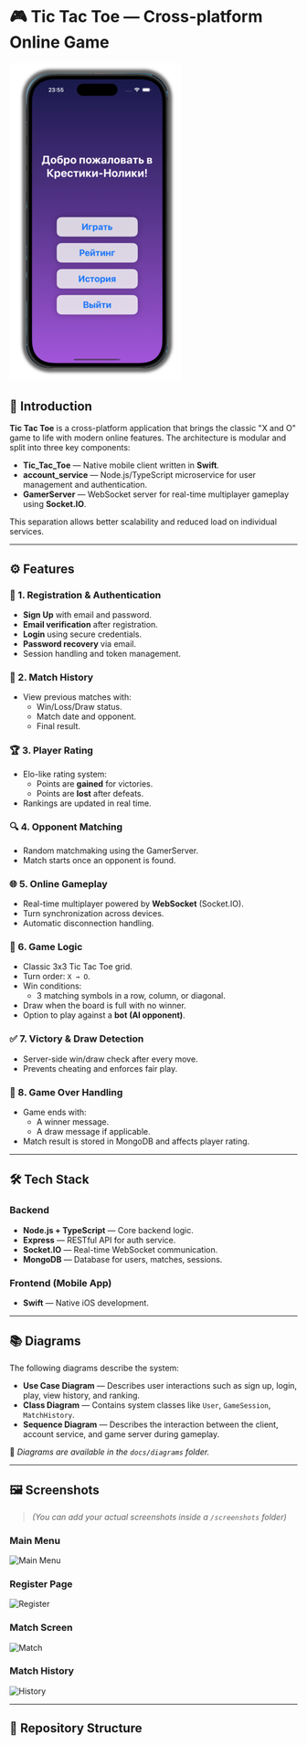 # 🎮 Tic Tac Toe — Cross-platform Online Game


<img src="./images/menu.png" alt="Main Menu" width="300" />

## 🧩 Introduction

**Tic Tac Toe** is a cross-platform application that brings the classic "X and O" game to life with modern online features. The architecture is modular and split into three key components:

- **Tic_Tac_Toe** — Native mobile client written in **Swift**.
- **account_service** — Node.js/TypeScript microservice for user management and authentication.
- **GamerServer** — WebSocket server for real-time multiplayer gameplay using **Socket.IO**.

This separation allows better scalability and reduced load on individual services.

---

## ⚙️ Features

### 🔐 1. Registration & Authentication

- **Sign Up** with email and password.
- **Email verification** after registration.
- **Login** using secure credentials.
- **Password recovery** via email.
- Session handling and token management.

### 📜 2. Match History

- View previous matches with:
  - Win/Loss/Draw status.
  - Match date and opponent.
  - Final result.

### 🏆 3. Player Rating

- Elo-like rating system:
  - Points are **gained** for victories.
  - Points are **lost** after defeats.
- Rankings are updated in real time.

### 🔍 4. Opponent Matching

- Random matchmaking using the GamerServer.
- Match starts once an opponent is found.

### 🌐 5. Online Gameplay

- Real-time multiplayer powered by **WebSocket** (Socket.IO).
- Turn synchronization across devices.
- Automatic disconnection handling.

### 🎯 6. Game Logic

- Classic 3x3 Tic Tac Toe grid.
- Turn order: `X → O`.
- Win conditions:
  - 3 matching symbols in a row, column, or diagonal.
- Draw when the board is full with no winner.
- Option to play against a **bot (AI opponent)**.

### ✅ 7. Victory & Draw Detection

- Server-side win/draw check after every move.
- Prevents cheating and enforces fair play.

### 🏁 8. Game Over Handling

- Game ends with:
  - A winner message.
  - A draw message if applicable.
- Match result is stored in MongoDB and affects player rating.

---

## 🛠️ Tech Stack

### Backend

- **Node.js + TypeScript** — Core backend logic.
- **Express** — RESTful API for auth service.
- **Socket.IO** — Real-time WebSocket communication.
- **MongoDB** — Database for users, matches, sessions.

### Frontend (Mobile App)

- **Swift** — Native iOS development.

---

## 📚 Diagrams

The following diagrams describe the system:

- **Use Case Diagram** — Describes user interactions such as sign up, login, play, view history, and ranking.
- **Class Diagram** — Contains system classes like `User`, `GameSession`, `MatchHistory`.
- **Sequence Diagram** — Describes the interaction between the client, account service, and game server during gameplay.

📂 *Diagrams are available in the `docs/diagrams` folder.*

---

## 🖼️ Screenshots

> *(You can add your actual screenshots inside a `/screenshots` folder)*

### Main Menu
![Main Menu](screenshots/main_menu.png)

### Register Page
![Register](screenshots/register.png)

### Match Screen
![Match](screenshots/game_vs_player.png)

### Match History
![History](screenshots/history.png)

---

## 📁 Repository Structure

